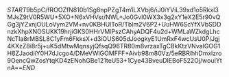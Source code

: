 $START$9b5pC/fROOZfN810b1Sg6npPZgT4m1LXVbj6/iJ0iYViL39xd1o5Rkxl3MJsZ9tV0R5WU+5XO+N6xVHVsr/NWL+Jo0Gvl0WX3x3g2xY1eX2E5r90vQGg3jYZxnjOULoVym2VM+nv0KBHUlToR/Tblm2V6P2+UuHW6ScYfXVbSDDnzkXhpXNOSUKK19hrjiGKS0HHrVMlPszCAhyADQF4u2d+WMLaWZkdgLhcNcTIa8rMBSL8C1yFm6FkksX+d3iOUS605dJoogkyE1UmRxF4wcUsU0P/Jgj4KXzZ8i8r5j+uK5dMtwMqnsyjQfsqQ96TR80m8vrzaxTgCBkKtzVNvaIGOG1H8ZJaodiiY0H7dJcgo4/DMeVWlGOMFFF+Aivb98m80Vz/5eRBRihhDmxlzro9OencQwZosYtqKD4zENohGBe121teU53+1Cye43BveuDIEBoF522Oj/wouIYtnA==$END$